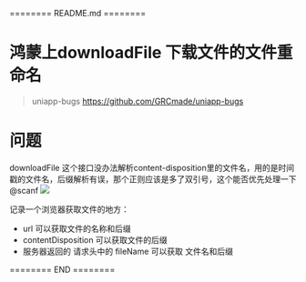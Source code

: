======== README.md ========

# 鸿蒙上downloadFile 下载文件的文件重命名
> uniapp-bugs https://github.com/GRCmade/uniapp-bugs

# 问题
downloadFile 这个接口没办法解析content-disposition里的文件名，用的是时间戳的文件名，后缀解析有误，那个正则应该是多了双引号，这个能否优先处理一下@scanf 
![](https://yuhepicgo.oss-cn-beijing.aliyuncs.com/20250226200807309.png)


记录一个浏览器获取文件的地方：
- url 可以获取文件的名称和后缀
- contentDisposition 可以获取文件的后缀
- 服务器返回的 请求头中的 fileName 可以获取 文件名和后缀

======== END ========